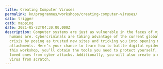 ```yaml
---
title: Creating Computer Viruses
permalink: kn/programmes/workshops/creating-computer-viruses/
cata: trigger
catb: mapping
date: 2021-05-22T04:30:00.000Z
description: Computer systems are just as vulnerable in the faces of viruses as
  humans are. Cybercriminals are taking advantage of the current global health
  crisis by posing as trusted new sites and tricking you into opening malicious
  attachments. Here’s your chance to learn how to battle digital epidemics! In
  this workshop, you’ll obtain the tools you need to protect yourself, and your
  loved ones from cyber attacks. Additionally, you will also create a computer
  virus from scratch.
---
```

